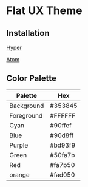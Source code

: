 # Flat UX Theme 

## Installation

[Hyper](https://github.com/ikaikastine/flux-hyperterm)

[Atom](https://github.com/ikaikastine/flux-syntax)

## Color Palette

Palette     | Hex    
---         | ---
Background  | #353845
Foreground  | #FFFFFF
Cyan        | #90ffef
Blue        | #90d8ff
Purple      | #bd93f9
Green       | #50fa7b
Red         | #fa7b50
orange      | #fad050
